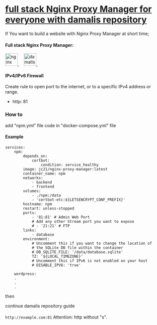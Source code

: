 # [full stack Nginx Proxy Manager for everyone with damalis repository](https://github.com/damalis/full-stack-nginx-proxy-manager-for-everyone-with-damalis-repository)

If You want to build a website with Nginx Proxy Manager at short time;

#### Full stack Nginx Proxy Manager:
<p align="left"> <a href="https://https://nginxproxymanager.com/" target="_blank" rel="noreferrer"> <img src="https://avatars.githubusercontent.com/u/88089605?s=200&v=4" alt="nginx proxy manager" height="40" width="40"/> </a>&nbsp;&nbsp;&nbsp; 
<a href="https://github.com/damalis?tab=repositories" target="_blank" rel="noreferrer"> <img src="https://avatars.githubusercontent.com/u/11361779?v=4" alt="damalis" width="40" height="40" width="40"/> </a>&nbsp;&nbsp;&nbsp;</p>

#### IPv4/IPv6 Firewall

Create rule to open port to the internet, or to a specific IPv4 address or range.

- http: 81

### How to 
add "npm.yml" file code in "docker-compose.yml" file

#### Example

```
services:
	npm:
        depends_on:
            certbot:
                condition: service_healthy
        image: jc21/nginx-proxy-manager:latest
        container_name: npm
        networks:
            - backend
            - frontend
        volumes:
            - ./npm:/data
            - 'certbot-etc:${LETSENCRYPT_CONF_PREFIX}'
        hostname: npm
        restart: unless-stopped
        ports:
            - '81:81' # Admin Web Port
            # Add any other Stream port you want to expose
            # - '21:21' # FTP
        links:
            - database
        environment:
            # Uncomment this if you want to change the location of
            # the SQLite DB file within the container
            # DB_SQLITE_FILE: '/data/database.sqlite'
            TZ: '${LOCAL_TIMEZONE}'
            # Uncomment this if IPv6 is not enabled on your host
            # DISABLE_IPV6: 'true'

    wordpress:
	.
	.
	.
```

then

continue damalis repository guide

####

```http://example.com:81``` Attention: http without "s".
